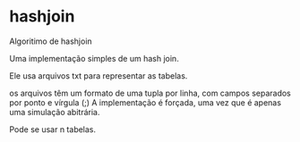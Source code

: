 # hashjoin
Algoritimo de hashjoin

Uma implementação simples de um hash join.

Ele usa arquivos txt para representar as tabelas.

os arquivos têm um formato de uma tupla por linha, com campos separados por ponto e vírgula (;)
A implementação é forçada, uma vez que é apenas uma simulação abitrária.

Pode se usar n tabelas.